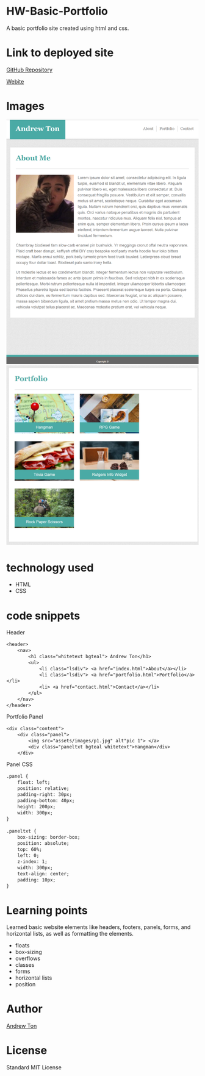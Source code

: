 <!-- Put the name of the project after the # -->
<!-- the # means h1  -->
# HW-Basic-Portfolio

<!-- Put a description of what the project is -->
A basic portfolio site created using html and css.

# Link to deployed site
<!-- make a link to the deployed site --> 
<!-- [What the user will see](the link to the deployed site) -->
[GitHub Repository](https://github.com/atton88/Basic-Portfolio)

[Webite](https://atton88.github.io/Basic-Portfolio/)

# Images
<!-- take a picture of the image and add it into the readme  -->
<!-- ![image title](path or link to image) -->
![About Me](assets/images/Capture.PNG)
![Portfolio](assets/images/Capture2.PNG)

# technology used
<!-- make a list of technology used -->
<!-- what you used for this web app, like html css -->

<!-- 
1. First ordered list item
2. Another item
⋅⋅* Unordered sub-list. 
1. Actual numbers don't matter, just that it's a number
⋅⋅1. Ordered sub-list
4. And another item. 
-->

- HTML
- CSS

# code snippets
<!-- put snippets of code inside ``` ``` so it will look like code -->
<!-- if you want to put blockquotes use a > -->

Header
```
<header>
    <nav>
        <h1 class="whitetext bgteal"> Andrew Ton</h1>            
        <ul>
            <li class="lsdiv"> <a href="index.html">About</a></li>
            <li class="lsdiv"> <a href="portfolio.html">Portfolio</a></li>
            <li> <a href="contact.html">Contact</a></li>
        </ul>
    </nav>
</header>
```
Portfolio Panel
```
<div class="content">
    <div class="panel">
        <img src="assets/images/p1.jpg" alt"pic 1"> </a>
        <div class="paneltxt bgteal whitetext">Hangman</div>
    </div>
```
Panel CSS
```
.panel {
    float: left;
    position: relative;
    padding-right: 30px;
    padding-bottom: 40px;
    height: 200px;
    width: 300px;
}

.paneltxt {
    box-sizing: border-box;
    position: absolute;
    top: 60%;
    left: 0;
    z-index: 1;
    width: 300px;
    text-align: center;
    padding: 10px;
}
```

# Learning points
<!-- Learning points where you would write what you thought was helpful -->
Learned basic website elements like headers, footers, panels, forms, and horizontal lists, as well as formatting the elements.

- floats
- box-sizing
- overflows
- classes
- forms
- horizontal lists
- position


# Author 
<!-- make a link to the deployed site and have your name as the link -->
[Andrew Ton](https://github.com/atton88)

# License
Standard MIT License